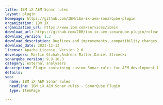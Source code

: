 ```yaml
---
title: IBM iX AEM Sonar rules
layout: plugin
homepage: https://github.com/IBM/ibm-ix-aem-sonarqube-plugin
organization: IBM iX
organization_url: https://www.ibm.com/services/ibmix
download_url: https://github.com/IBM/ibm-ix-aem-sonarqube-plugin/releases/download/v1.3/ibmix-aem-sonar-rules-1.3.jar
download_version: 1.3
download_description: Bugfixes and improvements, compatibility changes
download_date: 2023-12-13
license: Apache License, Version 2.0
developers: Martin Gluhak,Andreas Maller,Daniel Strmecki
sonarqube_version: 9.9-10.3
category: external analysers
description: Plugin containing custom Sonar rules for AEM development based on IBM iX internal guidelines
details: 
seo:
  name: IBM iX AEM Sonar rules
  headline: IBM iX AEM Sonar rules - SonarQube Plugin
  type: ItemPage

---
```

